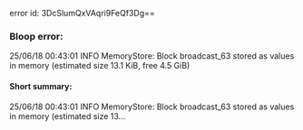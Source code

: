 error id: 3DcSlumQxVAqri9FeQf3Dg==
### Bloop error:

25/06/18 00:43:01 INFO MemoryStore: Block broadcast_63 stored as values in memory (estimated size 13.1 KiB, free 4.5 GiB)
#### Short summary: 

25/06/18 00:43:01 INFO MemoryStore: Block broadcast_63 stored as values in memory (estimated size 13...